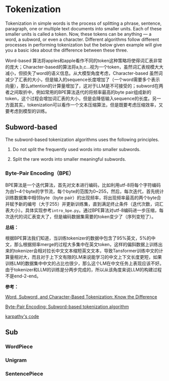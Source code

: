 # Tokenization

Tokenization in simple words is the process of splitting a phrase, sentence, paragraph, one or multiple text documents into smaller units. Each of these smaller units is called a token. Now, these tokens can be anything — a word, a subword, or even a character. Different algorithms follow different processes in performing tokenization but the below given example will give you a basic idea about the difference between these three.

Word-based 算法将apples和apple看作不同的token这种策略将使得词汇表非常的庞大；Character-based的算法将a,b,c...视为一个token，虽然词汇表规模大大减小，但损失了word的语义信息。从大模型角度考虑，Character-based 虽然词减少了汇表的大小，但是输入的sequence长度增加了（一个word需要多个表示向量），那么attention的计算量增加了，这对于LLM是不可接受的；subword在两者之间取折中，例如常用的BPE算法迭代的将频率最高的byte pair组成新的token，这个过程会增加词汇表的大小，但是会降低输入sequence的长度。另一方面其实，tokenization可以看作一个文本压缩算法，但是既要考虑压缩效率，又要考虑到模型的训练。

## Subword-based

The subword-based tokenization algorithms uses the following principles.

1. Do not split the frequently used words into smaller subwords.
   
2. Split the rare words into smaller meaningful subwords.

### Byte-Pair Encoding（BPE）

BPE算法是一个迭代算法，首先对文本进行编码，比如利用utf-8将每个字符编码为由1\~4个byte的字节流，每个byte的范围为0\~255，然后，每次迭代，首先统计训练数据集中相邻byte（byte pair）的出现频率，将出现频率最高的两个byte合并赋予新的编号（大于255）并更新训练集，直到满足终止条件（迭代次数，词汇表大小）。具体实现参考`intro_bpe.py`。通过BPE算法对utf-8编码进一步压缩，每次迭代的词汇表变大了，但是编码数据集需要的token变少了（序列变短了）。

**总结：**

根据BPE算法我们知道，当训练tokenizer的数据中包含了95%英文，5%的中文，那么根据频率merge的过程大多集中在英文token，这样的偏斜数据上训练出来的tokenizer会相对拉长中文文本缩短英文文本，导致Tansformer训练中文的计算量相对大，而且对于上下文有限的LM来说能学习的中文上下文长度更短，如果训练LM的数据集中中文的占比也很少，那么这个LM在中文任务上表现应该不好。由于tokenizer和LLM的训练是分两步完成的，所以从该角度来说LLM的构建过程不是end-2-end。

**参考：**

[Word, Subword, and Character-Based Tokenization: Know the Difference](https://towardsdatascience.com/word-subword-and-character-based-tokenization-know-the-difference-ea0976b64e17)


[Byte-Pair Encoding: Subword-based tokenization algorithm](https://towardsdatascience.com/byte-pair-encoding-subword-based-tokenization-algorithm-77828a70bee0)

[karpathy's code](https://github.com/karpathy/minbpe)


## Sub

### WordPiece


### Unigram


### SentencePiece
